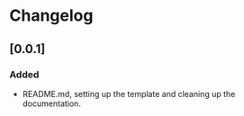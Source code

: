 # Changelog

## [0.0.1]

### Added

- README.md, setting up the template and cleaning up the documentation.
